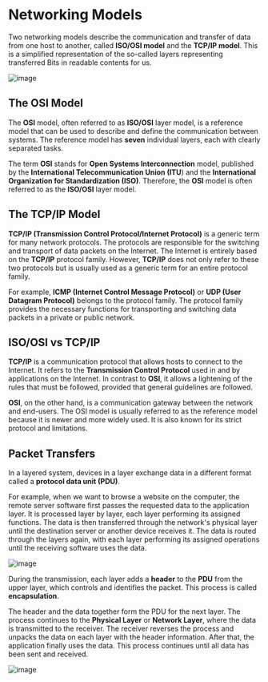 # Networking Models

Two networking models describe the communication and transfer of data from one host to another, called **ISO/OSI model** and the **TCP/IP model**. This is a simplified representation of the so-called layers representing transferred Bits in readable contents for us.

![image](https://github.com/user-attachments/assets/b6cbcf95-2a12-46a5-8ae0-cf2dab22ad54)

## The OSI Model

The **OSI** model, often referred to as **ISO/OSI** layer model, is a reference model that can be used to describe and define the communication between systems. The reference model has **seven** individual layers, each with clearly separated tasks.

The term **OSI** stands for **Open Systems Interconnection** model, published by the **International Telecommunication Union (ITU**) and the **International Organization for Standardization (ISO)**. Therefore, the **OSI** model is often referred to as the **ISO/OSI** layer model.

## The TCP/IP Model

**TCP/IP (Transmission Control Protocol/Internet Protocol)** is a generic term for many network protocols. The protocols are responsible for the switching and transport of data packets on the Internet. The Internet is entirely based on the **TCP/IP** protocol family. However, **TCP/IP** does not only refer to these two protocols but is usually used as a generic term for an entire protocol family.

For example, **ICMP (Internet Control Message Protocol)** or **UDP (User Datagram Protocol)** belongs to the protocol family. The protocol family provides the necessary functions for transporting and switching data packets in a private or public network.

## ISO/OSI vs TCP/IP

**TCP/IP** is a communication protocol that allows hosts to connect to the Internet. It refers to the **Transmission Control Protocol** used in and by applications on the Internet. In contrast to **OSI**, it allows a lightening of the rules that must be followed, provided that general guidelines are followed.

**OSI**, on the other hand, is a communication gateway between the network and end-users. The OSI model is usually referred to as the reference model because it is newer and more widely used. It is also known for its strict protocol and limitations.

## Packet Transfers

In a layered system, devices in a layer exchange data in a different format called a **protocol data unit (PDU)**.

For example, when we want to browse a website on the computer, the remote server software first passes the requested data to the application layer. It is processed layer by layer, each layer performing its assigned functions. The data is then transferred through the network's physical layer until the destination server or another device receives it. The data is routed through the layers again, with each layer performing its assigned operations until the receiving software uses the data.

![image](https://github.com/user-attachments/assets/aaa450a6-bdaa-439f-a140-23d969cebca3)

During the transmission, each layer adds a **header** to the **PDU** from the upper layer, which controls and identifies the packet. This process is called **encapsulation**. 

The header and the data together form the PDU for the next layer. The process continues to the **Physical Layer** or **Network Layer**, where the data is transmitted to the receiver. The receiver reverses the process and unpacks the data on each layer with the header information. After that, the application finally uses the data. This process continues until all data has been sent and received.

![image](https://github.com/user-attachments/assets/e466996c-57a2-4f54-9617-73e483460d76)
